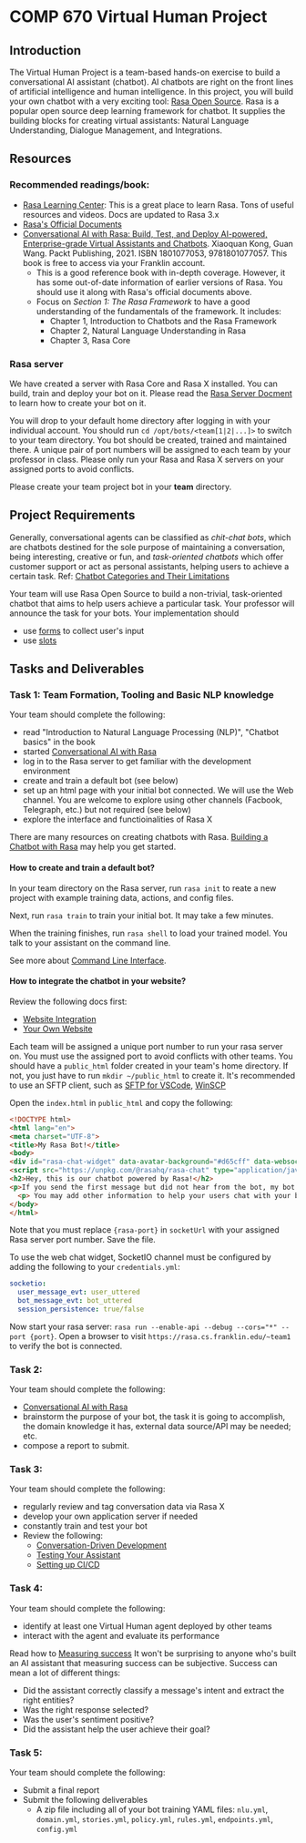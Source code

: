 # COMP 670 Virtual Human Project
## Introduction
The Virtual Human Project is a team-based hands-on exercise to build a conversational AI assistant (chatbot). AI chatbots are right on the front lines of artificial intelligence and human intelligence. In this project, you will build your own chatbot with a very exciting tool: [Rasa Open Source](https://rasa.com/open-source/). Rasa is a popular open source deep learning framework for chatbot. It supplies the building blocks for creating virtual assistants: Natural Language Understanding, Dialogue Management, and Integrations.

## Resources
### Recommended readings/book:
- [Rasa Learning Center](https://learning.rasa.com/): This is a great place to learn Rasa. Tons of useful resources and videos. Docs are updated to Rasa 3.x
- [Rasa's Official Documents](https://rasa.com/docs/rasa/)
- [Conversational AI with Rasa: Build, Test, and Deploy AI-powered, Enterprise-grade Virtual Assistants and Chatbots](https://learning.oreilly.com/library/view/-/9781801077057/?ar). Xiaoquan Kong, Guan Wang. Packt Publishing, 2021. ISBN	1801077053, 9781801077057. This book is free to access via your Franklin account.
  - This is a good reference book with in-depth coverage. However, it has some out-of-date information of earlier versions of Rasa. You should use it along with Rasa's official documents above.
  - Focus on *Section 1: The Rasa Framework* to have a good understanding of the fundamentals of the framework. It includes:
    - Chapter 1, Introduction to Chatbots and the Rasa Framework
    - Chapter 2, Natural Language Understanding in Rasa
    - Chapter 3, Rasa Core
### Rasa server
We have created a server with Rasa Core and Rasa X installed. You can build, train and deploy your bot on it. Please read the [Rasa Server Docment](https://docs.rasa.cs.franklin.edu/) to learn how to create your bot on it.

You will drop to your default home directory after logging in with your individual account. You should run
 `cd /opt/bots/<team[1|2|...]>` to switch to your team directory. You bot should be created, trained and maintained there.
A unique pair of port numbers will be assigned to each team by your professor in class. Please only run your Rasa and Rasa X servers on your assigned ports to avoid conflicts.

Please create your team project bot in your **team** directory.


## Project Requirements

Generally, conversational agents can be classified as *chit-chat bots*, which are chatbots destined for the sole purpose of maintaining a conversation, being interesting, creative or fun, and *task-oriented chatbots* which offer customer support or act as personal assistants, helping users to achieve a certain task.
Ref: [Chatbot Categories and Their Limitations](https://dzone.com/articles/chatbots-categories-and-their-limitations-1#:~:text=The%20first%20classification%20splits%20the,to%20achieve%20a%20certain%20task.)

Your team will use Rasa Open Source to build a non-trivial, task-oriented chatbot that aims to help users achieve a particular task. Your professor will announce the task for your bots.
Your implementation should
- use [forms](https://learning.rasa.com/conversational-ai-with-rasa/basic-forms/) to collect user's input
- use [slots](https://learning.rasa.com/conversational-ai-with-rasa/slots/)


## Tasks and Deliverables
### Task 1: Team Formation, Tooling and Basic NLP knowledge
Your team should complete the following:
  - read "Introduction to Natural Language Processing (NLP)", "Chatbot basics" in the book
  - started [Conversational AI with Rasa](https://learning.rasa.com/conversational-ai-with-rasa/introduction-to-rasa/)
  - log in to the Rasa server to get familiar with the development environment
  - create and train a default bot (see below)
  - set up an html page with your initial bot connected. We will use the Web channel. You are welcome to explore using other channels (Facbook, Telegraph, etc.) but not required (see below)
  - explore the interface and functioinalities of Rasa X

There are many resources on creating chatbots with Rasa. [Building a Chatbot with Rasa](https://towardsdatascience.com/building-a-chatbot-with-rasa-3f03ecc5b324) may help you get started.

#### How to create and train a default bot?
In your team directory on the Rasa server, run `rasa init` to reate a new project with example training data, actions, and config files. 

Next, run `rasa train` to train your initial bot. It may take a few minutes.

When the training finishes, run `rasa shell` to load your trained model. You talk to your assistant on the command line.

See more about [Command Line Interface](https://rasa.com/docs/rasa/command-line-interface).

#### How to integrate the chatbot in your website?
Review the following docs first:
 - [Website Integration](https://learning.rasa.com/conversational-ai-with-rasa/website-integration/)
 - [Your Own Website](https://rasa.com/docs/rasa/connectors/your-own-website/)

Each team will be assigned a unique port number to run your rasa server on. You must use the assigned port to avoid conflicts with other teams.
You should have a `public_html` folder created in your team's home directory. If not, you just have to run `mkdir ~/public_html` to create it.
It's recommended to use an SFTP client, such as [SFTP for VSCode](https://marketplace.visualstudio.com/items?itemName=liximomo.sftp), [WinSCP](https://winscp.net/eng/index.php)

Open the `index.html` in `public_html` and copy the following:
  ```html
<!DOCTYPE html>
<html lang="en">
<meta charset="UTF-8">
<title>My Rasa Bot!</title>
<body>
<div id="rasa-chat-widget" data-avatar-background="#d65cff" data-websocket-url="https://{rasa-port}.rasa.cs.franklin.edu/"></div>
<script src="https://unpkg.com/@rasahq/rasa-chat" type="application/javascript"></script>
<h2>Hey, this is our chatbot powered by Rasa!</h2>
<p>If you send the first message but did not hear from the bot, my bot may be taking a "nap". Just resend your message. If the bot does not wake up, try refreshing your browser.</p>
	<p> You may add other information to help your users chat with your bot. </p>
</body>
</html>
  ```
Note that you must replace `{rasa-port}` in `socketUrl` with your assigned Rasa server port number.
Save the file.

To use the web chat widget, SocketIO channel must be configured by adding the following to your `credentials.yml`:
```yaml
socketio:
  user_message_evt: user_uttered
  bot_message_evt: bot_uttered
  session_persistence: true/false
```

Now start your rasa server: `rasa run --enable-api --debug --cors="*" --port {port}`.
Open a browser to visit `https://rasa.cs.franklin.edu/~team1` to verify the bot is connected.

### Task 2: 
Your team should complete the following:
  - [Conversational AI with Rasa](https://learning.rasa.com/conversational-ai-with-rasa/introduction-to-rasa/)
  - brainstorm the purpose of your bot, the task it is going to accomplish, the domain knowledge it has, external data source/API may be needed; etc.
  - compose a report to submit.

### Task 3:
Your team should complete the following:
  - regularly review and tag conversation data via Rasa X
  - develop your own application server if needed
  - constantly train and test your bot
  - Review the following:
	  - [Conversation-Driven Development](https://rasa.com/docs/rasa/conversation-driven-development)
	  - [Testing Your Assistant](https://rasa.com/docs/rasa/testing-your-assistant)
	  - [Setting up CI/CD](https://rasa.com/docs/rasa/setting-up-ci-cd)
 
### Task 4:
Your team should complete the following:
  - identify at least one Virtual Human agent deployed by other teams
  - interact with the agent and evaluate its performance

Read how to [Measuring success](https://rasa.com/blog/using-conversation-tags-to-measure-carbon-bots-success-rate/)
It won't be surprising to anyone who's built an AI assistant that measuring success can be subjective. Success can mean a lot of different things:
- Did the assistant correctly classify a message's intent and extract the right entities?
- Was the right response selected?
- Was the user's sentiment positive?
- Did the assistant help the user achieve their goal?

### Task 5:
Your team should complete the following:
- Submit a final report
- Submit the following deliverables
	- A zip file including all of your bot training YAML files: `nlu.yml`, `domain.yml`, `stories.yml`, `policy.yml`, `rules.yml`, `endpoints.yml`, `config.yml`
